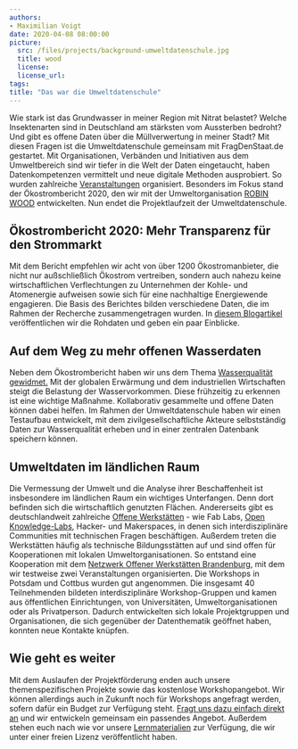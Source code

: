 ```yaml
---
authors: 
- Maximilian Voigt
date: 2020-04-08 08:00:00
picture:
  src: /files/projects/background-umweltdatenschule.jpg
  title: wood
  license: 
  license_url: 
tags:
title: "Das war die Umweltdatenschule"
---
```


Wie stark ist das Grundwasser in meiner Region mit Nitrat belastet? Welche Insektenarten sind in Deutschland am stärksten vom Aussterben bedroht? Und gibt es offene Daten über die Müllverwertung in meiner Stadt? Mit diesen Fragen ist die Umweltdatenschule gemeinsam mit FragDenStaat.de gestartet. Mit Organisationen, Verbänden und Initiativen aus dem Umweltbereich sind wir tiefer in die Welt der Daten eingetaucht, haben Datenkompetenzen vermittelt und neue digitale Methoden ausprobiert. So wurden zahlreiche [Veranstaltungen](https://datenschule.de/eventarchiv/) organisiert. Besonders im Fokus stand der Ökostrombericht 2020, den wir mit der Umweltorganisation [ROBIN WOOD](https://www.robinwood.de/) entwickelten. Nun endet die Projektlaufzeit der Umweltdatenschule.

## Ökostrombericht 2020: Mehr Transparenz für den Strommarkt
Mit dem Bericht empfehlen wir acht von über 1200 Ökostromanbieter, die nicht nur außschließlich Ökostrom vertreiben, sondern auch nahezu keine wirtschaftlichen Verflechtungen zu Unternehmen der Kohle- und Atomenergie aufweisen sowie sich für eine nachhaltige Energiewende engagieren. Die Basis des Berichtes bilden verschiedene Daten, die im Rahmen der Recherche zusammengetragen wurden. In [diesem Blogartikel](https://datenschule.de/blog/2020/01/Hintergr%C3%BCnde-zum-%C3%96kostrombericht-2020/) veröffentlichen wir die Rohdaten und geben ein paar Einblicke.

## Auf dem Weg zu mehr offenen Wasserdaten
Neben dem Ökostrombericht haben wir uns dem Thema [Wasserqualität gewidmet.](https://datenschule.de/blog/2020/03/Wasserqualit%C3%A4t-messen-wir-starten-Projekt-OpenWaterData/) Mit der globalen Erwärmung und dem industriellen Wirtschaften steigt die Belastung der Wasservorkommen. Diese frühzeitig zu erkennen ist eine wichtige Maßnahme. Kollaborativ gesammelte und offene Daten können dabei helfen. Im Rahmen der Umweltdatenschule haben wir einen Testaufbau entwickelt, mit dem zivilgesellschaftliche Akteure selbstständig Daten zur Wasserqualität erheben und in einer zentralen Datenbank speichern können.

## Umweltdaten im ländlichen Raum
Die Vermessung der Umwelt und die Analyse ihrer Beschaffenheit ist insbesondere im ländlichen Raum ein wichtiges Unterfangen. Denn dort befinden sich die wirtschaftlich genutzten Flächen. Andererseits gibt es deutschlandweit zahlreiche [Offene Werkstätten](https://www.offene-werkstaetten.org/) - wie Fab Labs, [Open Knowledge-Labs](https://codefor.de/), Hacker- und Makerspaces, in denen sich interdisziplinäre Communities mit technischen Fragen beschäftigen. Außerdem treten die Werkstätten häufig als technische Bildungsstätten auf und sind offen für Kooperationen mit lokalen Umweltorganisationen. So entstand eine Kooperation mit dem [Netzwerk Offener Werkstätten Brandenburg](https://offene-werkstaetten-brandenburg.de/), mit dem wir testweise zwei Veranstaltungen organisierten. Die Workshops in Potsdam und Cottbus wurden gut angenommen. Die insgesamt 40 Teilnehmenden bildeten interdisziplinäre Workshop-Gruppen und kamen aus öffentlichen Einrichtungen, von Universitäten, Umweltorganisationen oder als Privatperson. Dadurch entwickelten sich lokale Projektgruppen und Organisationen, die sich gegenüber der Datenthematik geöffnet haben, konnten neue Kontakte knüpfen. 

## Wie geht es weiter
Mit dem Auslaufen der Projektförderung enden auch unsere themenspezifischen Projekte sowie das kostenlose Workshopangebot. Wir können allerdings auch in Zukunft noch für Workshops angefragt werden, sofern dafür ein Budget zur Verfügung steht. [Fragt uns dazu einfach direkt an](https://datenschule.de/workshops/) und wir entwickeln gemeinsam ein passendes Angebot. Außerdem stehen euch nach wie vor unsere [Lernmaterialien](https://datenschule.de/lernmaterialien/) zur Verfügung, die wir unter einer freien Lizenz veröffentlicht haben. 